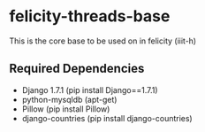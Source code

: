 felicity-threads-base
=====================

This is the core base to be used on in felicity (iiit-h)

Required Dependencies
---------------------
+ Django 1.7.1 (pip install Django==1.7.1)
+ python-mysqldb (apt-get)
+ Pillow (pip install Pillow)
+ django-countries (pip install django-countries)
